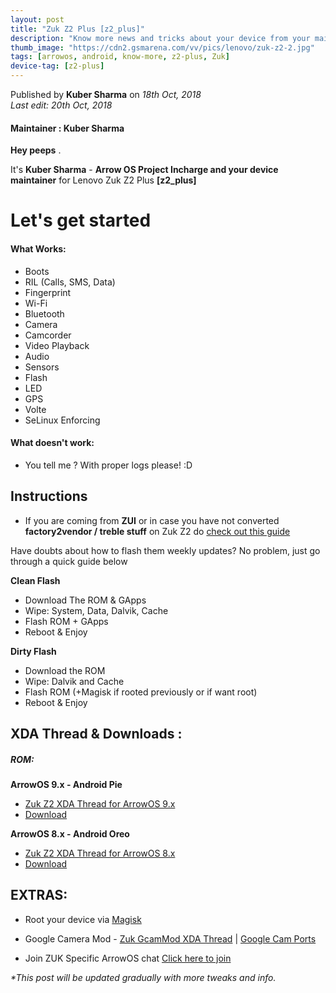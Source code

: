 ```yaml
---
layout: post
title: "Zuk Z2 Plus [z2_plus]"
description: "Know more news and tricks about your device from your maintainer."
thumb_image: "https://cdn2.gsmarena.com/vv/pics/lenovo/zuk-z2-2.jpg"
tags: [arrowos, android, know-more, z2-plus, Zuk]
device-tag: [z2-plus]
---
```

Published by **Kuber Sharma** on _18th Oct, 2018_ <br> 
_Last edit: 20th Oct, 2018_

#### Maintainer : Kuber Sharma

**Hey peeps**  .

It's **Kuber Sharma** - **Arrow OS Project Incharge and your device maintainer** for Lenovo Zuk Z2 Plus **[z2_plus]**

# Let's get started


#### What Works:
  - Boots
  - RIL (Calls, SMS, Data)
  - Fingerprint
  - Wi-Fi
  - Bluetooth
  - Camera
  - Camcorder
  - Video Playback
  - Audio
  - Sensors
  - Flash
  - LED
  - GPS
  - Volte
  - SeLinux Enforcing


#### What doesn't work:
  - You tell me ? With proper logs please! :D

## Instructions
  - If you are coming from **ZUI** or in case you have not converted **factory2vendor / treble stuff** on Zuk Z2 do [check out this guide](https://forum.xda-developers.com/lenovo-zuk-z2/how-to/z2plus-treble-roms-flashing-reverting-t3778287)

Have doubts about how to flash them weekly updates? 
No problem, just go through a quick guide below

**Clean Flash**
  - Download The ROM & GApps
  - Wipe: System, Data, Dalvik, Cache
  - Flash ROM + GApps
  - Reboot & Enjoy

**Dirty Flash**
  - Download the ROM
  - Wipe: Dalvik and Cache
  - Flash ROM (+Magisk if rooted previously or if want root)
  - Reboot & Enjoy


## XDA Thread & Downloads :
##### ROM:

**ArrowOS 9.x - Android Pie**

   - [Zuk Z2 XDA Thread for ArrowOS 9.x](https://forum.xda-developers.com/lenovo-zuk-z2/development/official-arrowos-9-x-zuk-z2-plus-t3840346)
   - [Download](https://sourceforge.net/projects/arrow-os/files/arrow-9.x/z2_plus)


**ArrowOS 8.x - Android Oreo**

   - [Zuk Z2 XDA Thread for ArrowOS 8.x](https://forum.xda-developers.com/lenovo-zuk-z2/development/rom-arrowos-zuk-z2-plus-t3817547)
   - [Download](https://sourceforge.net/projects/arrow-os/files/arrow-8.x/z2_plus)


## EXTRAS:

   - Root your device via [Magisk](https://forum.xda-developers.com/apps/magisk/official-magisk-v7-universal-systemless-t3473445)
   - Google Camera Mod - 
   [Zuk GcamMod XDA Thread](https://forum.xda-developers.com/lenovo-zuk-z2/how-to/support-google-camera-mod-discussionsb-t3713528) | 
   [Google Cam Ports](http://www.celsoazevedo.com/files/android/google-camera)

   - Join ZUK Specific ArrowOS chat [Click here to join](https://t.me/joinchat/Iuhd60v-vwihggQBWwXy0w)

 _*This post will be updated gradually with more tweaks and info._

